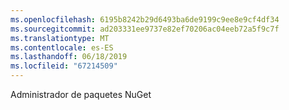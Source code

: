 ```yaml
---
ms.openlocfilehash: 6195b8242b29d6493ba6de9199c9ee8e9cf4df34
ms.sourcegitcommit: ad203331ee9737e82ef70206ac04eeb72a5f9c7f
ms.translationtype: MT
ms.contentlocale: es-ES
ms.lasthandoff: 06/18/2019
ms.locfileid: "67214509"
---
```

Administrador de paquetes NuGet